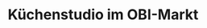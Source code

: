 ---
title: "Küchenstudio im OBI-Markt"
url: /goettingen/kuechenstudio-im-obi-markt/
shop: Küchen
---